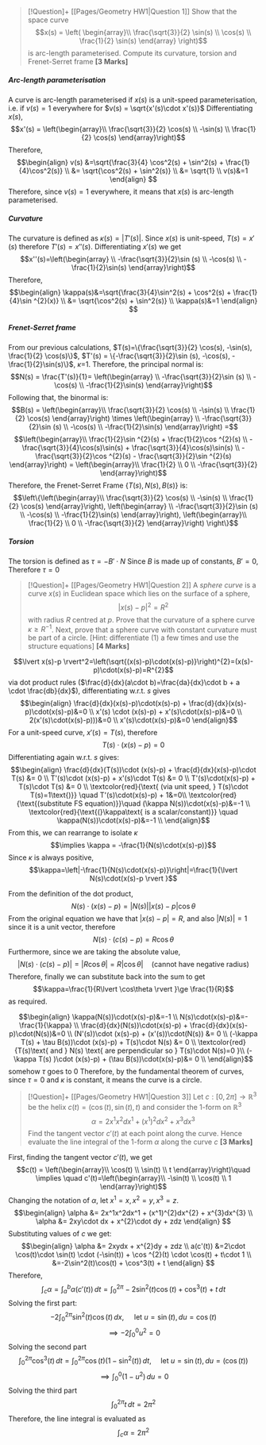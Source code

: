 > [!Question]+ [[Pages/Geometry HW1|Question 1]]
> Show that the space curve
> $$x(s) = \left(
> \begin{array}\\
> \frac{\sqrt{3}}{2} \sin(s) \\
> \cos(s) \\
> \frac{1}{2} \sin(s)
> \end{array} \right)$$
> is arc-length parameterised. Compute its curvature, torsion and Frenet-Serret frame 
> **[3 Marks]**
##### Arc-length parameterisation
A curve is arc-length parameterised if $x(s)$ is a unit-speed parameterisation, i.e. if $v(s)=1$ everywhere for $v(s) = \sqrt{x'(s)\cdot x'(s)}$
Differentiating $x(s)$,
$$x'(s) = \left(\begin{array}\\
\frac{\sqrt{3}}{2} \cos(s) \\
-\sin(s) \\
\frac{1}{2} \cos(s)
\end{array}\right)$$
Therefore, 
$$\begin{align}
v(s) &=\sqrt{\frac{3}{4} \cos^2(s) + \sin^2(s) + \frac{1}{4}\cos^2(s)} \\
&= \sqrt{\cos^2(s) + \sin^2(s)} \\
&= \sqrt{1} \\
v(s)&=1
\end{align}
$$
Therefore, since $v(s) = 1$ everywhere, it means that $x(s)$ is arc-length parameterised.
##### Curvature
The curvature is defined as $\kappa(s) = \lvert T'(s) \rvert$. Since $x(s)$ is unit-speed, $T(s) = x'(s)$ therefore $T'(s) = x''(s)$. Differentiating $x'(s)$ we get
$$x''(s)=\left(\begin{array} \\
-\frac{\sqrt{3}}{2}\sin (s) \\
-\cos(s) \\
-\frac{1}{2}\sin(s)
\end{array}\right)$$
Therefore,
$$\begin{align}
\kappa(s)&=\sqrt{\frac{3}{4}\sin^2(s) + \cos^2(s) + \frac{1}{4}\sin ^{2}(x)} \\
&= \sqrt{\cos^2(s) + \sin^2(s)} \\
\kappa(s)&=1
\end{align}
$$
##### Frenet-Serret frame
From our previous calculations, $T(s)=\{\frac{\sqrt{3}}{2} \cos(s), -\sin(s), \frac{1}{2} \cos(s)\}$, $T'(s) = \{-\frac{\sqrt{3}}{2}\sin (s), -\cos(s), -\frac{1}{2}\sin(s)\}$, $\kappa$=1.
Therefore, the principal normal is:
$$N(s) = \frac{T'(s)}{1}= \left(\begin{array} \\
-\frac{\sqrt{3}}{2}\sin (s) \\
-\cos(s) \\
-\frac{1}{2}\sin(s)
\end{array}\right)$$
Following that, the binormal is:
$$B(s) = \left(\begin{array}\\
\frac{\sqrt{3}}{2} \cos(s) \\
-\sin(s) \\
\frac{1}{2} \cos(s)
\end{array}\right) \times \left(\begin{array} \\
-\frac{\sqrt{3}}{2}\sin (s) \\
-\cos(s) \\
-\frac{1}{2}\sin(s)
\end{array}\right) =$$
$$\left(\begin{array}\\
\frac{1}{2}\sin ^{2}(s) + \frac{1}{2}\cos ^{2}(s) \\
-\frac{\sqrt{3}}{4}\cos(s)\sin(s) + \frac{\sqrt{3}}{4}\cos(s)\sin(s) \\
-\frac{\sqrt{3}}{2}\cos ^{2}(s) - \frac{\sqrt{3}}{2}\sin ^{2}(s)
\end{array}\right) = \left(\begin{array}\\
\frac{1}{2} \\
0 \\
-\frac{\sqrt{3}}{2}
\end{array}\right)$$
Therefore, the Frenet-Serret Frame $\{T(s),N(s),B(s)\}$ is:
$$\left\{\left(\begin{array}\\
\frac{\sqrt{3}}{2} \cos(s) \\
-\sin(s) \\
\frac{1}{2} \cos(s)
\end{array}\right),
\left(\begin{array} \\
-\frac{\sqrt{3}}{2}\sin (s) \\
-\cos(s) \\
-\frac{1}{2}\sin(s)
\end{array}\right),
\left(\begin{array}\\
\frac{1}{2} \\
0 \\
-\frac{\sqrt{3}}{2}
\end{array}\right)
\right\}$$
##### Torsion
The torsion is defined as $\tau=-B' \cdot N$
Since $B$ is made up of constants, $B' = 0$, Therefore $\tau=0$

> [!Question]+ [[Pages/Geometry HW1|Question 2]]
> A *sphere curve* is a curve $x(s)$ in Euclidean space which lies on the surface of a sphere,
> $$\lvert x(s) - p \rvert^{2}=R^{2} $$
> with radius $R$ centred at $p$. Prove that the curvature of a sphere curve $\kappa\ge R^{-1}$. Next, prove that a sphere curve with constant curvature must be part of a circle.
> [Hint: differentiate (1) a few times and use the structure equations]
> **[4 Marks]**

$$\lvert x(s)-p \rvert^2=\left(\sqrt{(x(s)-p)\cdot(x(s)-p)}\right)^{2}=(x(s)-p)\cdot(x(s)-p)=R^{2}$$
via dot product rules ($\frac{d}{dx}(a\cdot b)=\frac{da}{dx}\cdot b + a \cdot \frac{db}{dx}$), differentiating w.r.t. $s$ gives
$$\begin{align}
\frac{d}{dx}(x(s)-p)\cdot(x(s)-p) + \frac{d}{dx}(x(s)-p)\cdot(x(s)-p)&=0 \\
x'(s) \cdot (x(s)-p) + x'(s)\cdot(x(s)-p)&=0 \\
2(x'(s)\cdot(x(s)-p)))&=0 \\
x'(s)\cdot(x(s)-p)&=0
\end{align}$$
For a unit-speed curve, $x'(s)=T(s)$, therefore
$$T(s)\cdot(x(s)-p)=0$$
Differentiating again w.r.t. $s$ gives:
$$\begin{align}
\frac{d}{dx}(T(s))\cdot (x(s)-p) + \frac{d}{dx}(x(s)-p)\cdot T(s) &= 0 \\
T'(s)\cdot (x(s)-p) + x'(s)\cdot T(s) &= 0 \\
T'(s)\cdot(x(s)-p) + T(s)\cdot T(s) &= 0 \\
\textcolor{red}{\text{ (via unit speed, } T(s)\cdot T(s)=1\text{)}} \quad T'(s)\cdot(x(s)-p) + 1&=0\\
\textcolor{red}{\text{(substitute FS equation)}}\quad (\kappa N(s))\cdot(x(s)-p)&=-1 \\
\textcolor{red}{\text{(}\kappa\text{ is a scalar/constant)}} \quad \kappa(N(s))\cdot(x(s)-p)&=-1 \\
\end{align}$$
From this, we can rearrange to isolate $\kappa$
$$\implies \kappa = -\frac{1}{N(s)\cdot(x(s)-p)}$$
Since $\kappa$ is always positive,
$$\kappa=\left|-\frac{1}{N(s)\cdot(x(s)-p)}\right|=\frac{1}{\lvert N(s)\cdot(x(s)-p \rvert }$$

From the definition of the dot product,
$$N(s)\cdot (x(s)-p)=\lvert N(s) \rvert \lvert x(s)-p \rvert \cos\theta$$
From the original equation we have that $\lvert x(s) - p \rvert = R$, and also $\lvert N(s) \rvert=1$ since it is a unit vector, therefore
$$N(s)\cdot (c(s)-p)=R\cos\theta$$
Furthermore, since we are taking the absolute value,
$$\lvert N(s)\cdot (c(s)-p) \rvert = \lvert R\cos\theta \rvert =R\lvert \cos\theta \rvert \quad\text{(cannot have negative radius)}$$
Therefore, finally we can substitute back into the sum to get
$$\kappa=\frac{1}{R\lvert \cos\theta \rvert }\ge \frac{1}{R}$$
as required.

$$\begin{align}
\kappa(N(s))\cdot(x(s)-p)&=-1 \\
N(s)\cdot(x(s)-p)&=-\frac{1}{\kappa} \\
\frac{d}{dx}(N(s))\cdot(x(s)-p) + \frac{d}{dx}(x(s)-p)\cdot(N(s))&=0 \\
(N'(s))\cdot (x(s)-p) + (x'(s))\cdot(N(s)) &= 0 \\
(-\kappa T(s) + \tau B(s))\cdot (x(s)-p) + T(s)\cdot N(s) &= 0 \\
\textcolor{red}{T(s)\text{ and } N(s) \text{ are perpendicular so } T(s)\cdot N(s)=0 }\\
(-\kappa T(s) )\cdot (x(s)-p) + (\tau B(s))\cdot(x(s)-p)&= 0 \\
\end{align}$$
somehow $\tau$ goes to $0$
Therefore, by the fundamental theorem of curves, since $\tau=0$ and $\kappa$ is constant, it means the curve is a circle.

> [!Question]+ [[Pages/Geometry HW1|Question 3]]
> Let $c:[0,2\pi]\to \mathbb{R}^{3}$ be the helix $c(t) = (\cos(t), \sin(t), t)$ and consider the $1$-form on $\mathbb{R}^{3}$
> $$\alpha = 2x^1x^2dx^1 + (x^1)^{2}dx^{2} + x^{3}dx^{3}$$
> Find the tangent vector $c'(t)$ at each point along the curve. Hence evaluate the line integral of the $1$-form $\alpha$ along the curve $c$
> **[3 Marks]**

First, finding the tangent vector $c'(t)$, we get
$$c(t) = \left(\begin{array}\\
\cos(t) \\
\sin(t) \\
t
\end{array}\right)\quad \implies \quad c'(t)=\left(\begin{array}\\
-\sin(t) \\
\cos(t) \\
1
\end{array}\right)$$
Changing the notation of $\alpha$, let $x^1 = x,\,x^2=y,\,x^3=z$.
$$\begin{align}
\alpha &= 2x^1x^2dx^1 + (x^1)^{2}dx^{2} + x^{3}dx^{3} \\
\alpha &= 2xy\cdot dx + x^{2}\cdot dy + zdz
\end{align}
$$
Substituting values of $c$ we get:
$$\begin{align}
\alpha &= 2xydx + x^{2}dy + zdz \\
a(c'(t)) &=2\cdot \cos(t)\cdot \sin(t) \cdot (-\sin(t)) + \cos ^{2}(t) \cdot \cos(t) + t\cdot 1 \\
&=-2\sin^2(t)\cos(t) + \cos^3(t) + t
\end{align}
$$
Therefore,
$$\int_{c} \alpha= \int_{a}^{b} \alpha(c'(t)) \, dt=\int_{0}^{2\pi} -2\sin ^{2}(t)\cos(t)+\cos ^{3}(t)+t \, dt$$
Solving the first part:
$$-2\int_{0}^{2\pi} \sin ^{2}(t)\cos(t)\,dx,\quad\text{ let } u =\sin(t),\,du=\cos (t)$$
$$\implies -2\int_{0}^{0} u^{2}=0$$
Solving the second part
$$\int_{0}^{2\pi} \cos ^{3}(t)\,dt=\int_{0}^{2\pi} \cos(t)(1 - \sin ^{2}(t))\,dt,\,\quad \text{let } u =\sin(t),\,du=(\cos(t))$$
$$\implies \int_{0}^{0} (1-u^{2})\,du=0$$
Solving the third part
$$\int_{0}^{2\pi} t \, dt=2\pi^{2}$$
Therefore, the line integral is evaluated as
$$\int_{c} \alpha = 2\pi^{2}$$